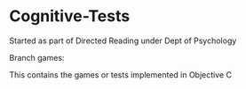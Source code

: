 # Cognitive-Tests
Started as part of Directed Reading under Dept of Psychology

Branch games:

This contains the games or tests implemented in Objective C